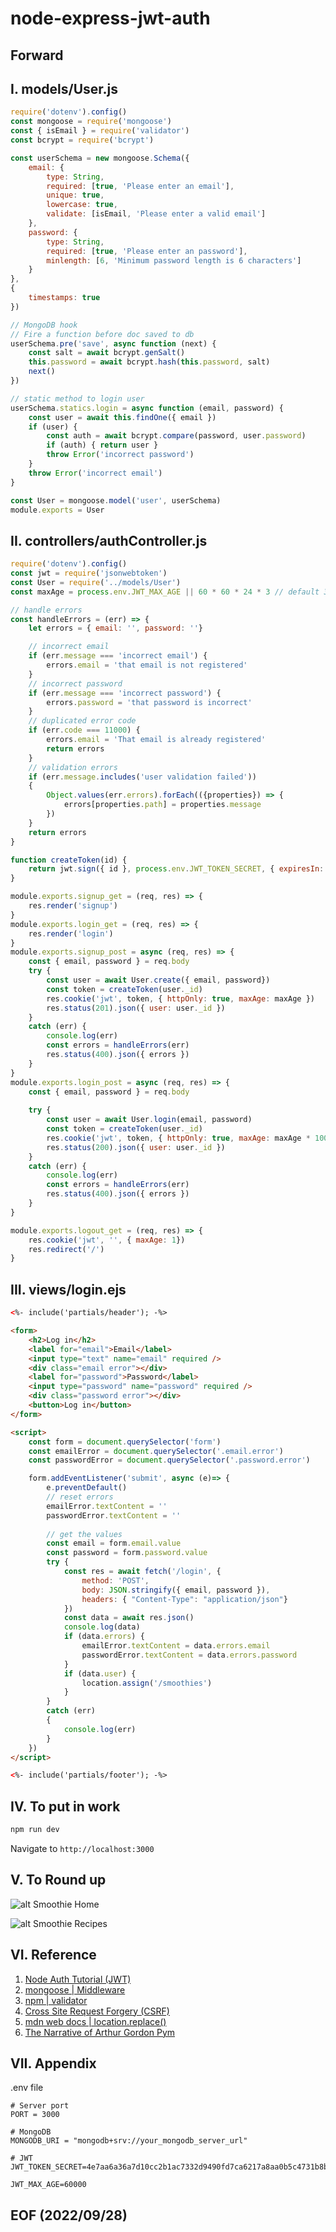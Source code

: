 # node-express-jwt-auth


## Forward


## I. models/User.js
```javascript 
require('dotenv').config()
const mongoose = require('mongoose')
const { isEmail } = require('validator')
const bcrypt = require('bcrypt')

const userSchema = new mongoose.Schema({
    email: {
        type: String,
        required: [true, 'Please enter an email'],
        unique: true, 
        lowercase: true,
        validate: [isEmail, 'Please enter a valid email']
    },
    password: {
        type: String,
        required: [true, 'Please enter an password'],
        minlength: [6, 'Minimum password length is 6 characters']
    }
},
{ 
    timestamps: true
})

// MongoDB hook 
// Fire a function before doc saved to db
userSchema.pre('save', async function (next) {
    const salt = await bcrypt.genSalt()
    this.password = await bcrypt.hash(this.password, salt)
    next()
})

// static method to login user
userSchema.statics.login = async function (email, password) {
    const user = await this.findOne({ email })
    if (user) {
        const auth = await bcrypt.compare(password, user.password)
        if (auth) { return user }
        throw Error('incorrect password')    
    }
    throw Error('incorrect email')
}

const User = mongoose.model('user', userSchema)
module.exports = User
```

## II. controllers/authController.js
```javascript
require('dotenv').config()
const jwt = require('jsonwebtoken')
const User = require('../models/User')
const maxAge = process.env.JWT_MAX_AGE || 60 * 60 * 24 * 3 // default 3 days 

// handle errors
const handleErrors = (err) => {
    let errors = { email: '', password: ''}

    // incorrect email
    if (err.message === 'incorrect email') {
        errors.email = 'that email is not registered'
    }
    // incorrect password
    if (err.message === 'incorrect password') {
        errors.password = 'that password is incorrect'
    }
    // duplicated error code 
    if (err.code === 11000) {
        errors.email = 'That email is already registered'
        return errors
    }
    // validation errors 
    if (err.message.includes('user validation failed'))
    {
        Object.values(err.errors).forEach(({properties}) => {
            errors[properties.path] = properties.message
        })
    }
    return errors
}

function createToken(id) {
    return jwt.sign({ id }, process.env.JWT_TOKEN_SECRET, { expiresIn: maxAge })
}

module.exports.signup_get = (req, res) => {
    res.render('signup')
}
module.exports.login_get = (req, res) => {
    res.render('login')
}
module.exports.signup_post = async (req, res) => {
    const { email, password } = req.body
    try {
        const user = await User.create({ email, password})
        const token = createToken(user._id)
        res.cookie('jwt', token, { httpOnly: true, maxAge: maxAge })
        res.status(201).json({ user: user._id })
    }
    catch (err) {
        console.log(err)
        const errors = handleErrors(err)
        res.status(400).json({ errors })
    }
}
module.exports.login_post = async (req, res) => {
    const { email, password } = req.body
    
    try {
        const user = await User.login(email, password)
        const token = createToken(user._id)
        res.cookie('jwt', token, { httpOnly: true, maxAge: maxAge * 1000 })
        res.status(200).json({ user: user._id })
    }
    catch (err) {
        console.log(err)
        const errors = handleErrors(err)
        res.status(400).json({ errors })
    }
}

module.exports.logout_get = (req, res) => {
    res.cookie('jwt', '', { maxAge: 1})
    res.redirect('/')
}
```

## III. views/login.ejs
```html
<%- include('partials/header'); -%>

<form>
    <h2>Log in</h2>
    <label for="email">Email</label>
    <input type="text" name="email" required />
    <div class="email error"></div>
    <label for="password">Password</label>
    <input type="password" name="password" required />
    <div class="password error"></div>
    <button>Log in</button>
</form>

<script>
    const form = document.querySelector('form')
    const emailError = document.querySelector('.email.error')
    const passwordError = document.querySelector('.password.error')

    form.addEventListener('submit', async (e)=> {
        e.preventDefault()
        // reset errors 
        emailError.textContent = ''
        passwordError.textContent = ''
        
        // get the values 
        const email = form.email.value
        const password = form.password.value
        try {
            const res = await fetch('/login', {
                method: 'POST',
                body: JSON.stringify({ email, password }),
                headers: { "Content-Type": "application/json"}
            })
            const data = await res.json()
            console.log(data)
            if (data.errors) {
                emailError.textContent = data.errors.email
                passwordError.textContent = data.errors.password
            }
            if (data.user) {
                location.assign('/smoothies')
            }
        }
        catch (err)
        {
            console.log(err)
        }
    })
</script>

<%- include('partials/footer'); -%>
```

## IV. To put in work 
```bash
npm run dev
```
Navigate to <code>http://localhost:3000</code>


## V. To Round up

![alt Smoothie Home](img/Smoothie-Home.JPG)

![alt Smoothie Recipes](img/Smoothie-Recipes.JPG)


## VI. Reference
1. [Node Auth Tutorial (JWT)](https://youtu.be/SnoAwLP1a-0?list=PL4cUxeGkcC9iqqESP8335DA5cRFp8loyp)
2. [mongoose | Middleware](https://mongoosejs.com/docs/middleware.html)
3. [npm | validator](https://www.npmjs.com/package/validator)
4. [Cross Site Request Forgery (CSRF)](https://owasp.org/www-community/attacks/csrf)
5. [mdn web docs | location.replace()](https://developer.mozilla.org/en-US/docs/Web/API/Location/replace)
6. [The Narrative of Arthur Gordon Pym](https://www.eapoe.org/works/editions/pymbc.htm)

## VII. Appendix
.env file
```
# Server port 
PORT = 3000

# MongoDB
MONGODB_URI = "mongodb+srv://your_mongodb_server_url"

# JWT 
JWT_TOKEN_SECRET=4e7aa6a36a7d10cc2b1ac7332d9490fd7ca6217a8aa0b5c4731b8b26d6ba3011cc9a4d88f67b0470938c49dcf699b9f4fe0ea61e8fd9e7d8f4478b4025f0e6d0

JWT_MAX_AGE=60000
```

## EOF (2022/09/28)